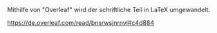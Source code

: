 Mithilfe von "Overleaf" wird der schriftliche Teil in LaTeX umgewandelt.

https://de.overleaf.com/read/bnsrwsjnrnvj#c4d884

